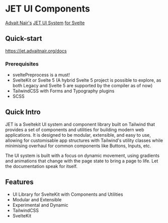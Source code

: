 # JET UI Components
[Advait Nair's](https://advaitnair.org)
[JET UI System](https://jet.advaitnair.org)
[for Svelte](https://svelte.dev)
## Quick-start
https://jet.advaitnair.org/docs

### Prerequisites
- sveltePreprocess is a must!
- SvelteKit or Svelte 5 (A hybrid Svelte 5 project is possible to explore, as both Legacy and Svelte 5 are supported by the compiler as of now)
- TailwindCSS with Forms and Typography plugins
- SCSS

## Quick Intro
JET is a Sveltekit UI system and component library built on Tailwind that provides a set of components and utilities for building modern web applications. It is designed to be modular, extensible, and easy to use, allowing for customisable app structures with Tailwind's utility classes while minimising overhaul for common components like Buttons, Inputs, etc.

The UI system is built with a focus on dynamic movement, using gradients and animations that change with the page state to bring a page to life. Let the documentation speak for itself.

## Features

- UI Library for SvelteKit with Components and Utilities
- Modular and Extensible
- Experimental and Dynamic
- TailwindCSS
- SvelteKit